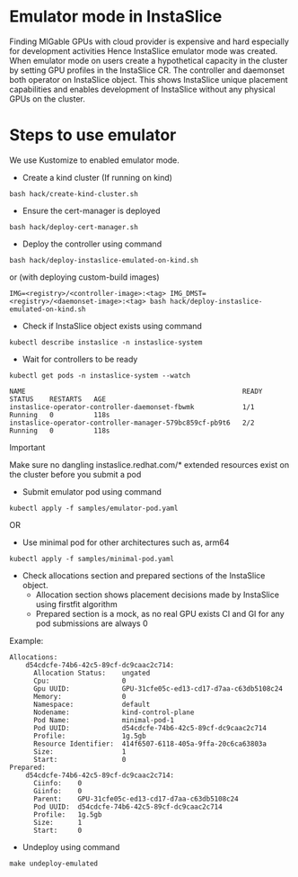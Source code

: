 # Emulator mode in InstaSlice

Finding MIGable GPUs with cloud provider is expensive and hard especially for development activities Hence InstaSlice emulator mode was created. When emulator mode on users create a hypothetical capacity in the cluster by setting GPU profiles in the InstaSlice CR. The controller and daemonset both operator on InstaSlice object. This shows InstaSlice unique placement capabilities and enables development of InstaSlice without any physical GPUs on the cluster.

# Steps to use emulator

We use Kustomize to enabled emulator mode.

- Create a kind cluster (If running on kind)
```console
bash hack/create-kind-cluster.sh
```
- Ensure the cert-manager is deployed
```console
bash hack/deploy-cert-manager.sh
```
- Deploy the controller using command

```console
bash hack/deploy-instaslice-emulated-on-kind.sh
```
or (with deploying custom-build images)
```console
IMG=<registry>/<controller-image>:<tag> IMG_DMST=<registry>/<daemonset-image>:<tag> bash hack/deploy-instaslice-emulated-on-kind.sh
```
- Check if InstaSlice object exists using command

```console
kubectl describe instaslice -n instaslice-system
```

- Wait for controllers to be ready

```console
kubectl get pods -n instaslice-system --watch
```

```
NAME                                                      READY   STATUS    RESTARTS   AGE
instaslice-operator-controller-daemonset-fbwmk            1/1     Running   0          118s
instaslice-operator-controller-manager-579bc859cf-pb9t6   2/2     Running   0          118s
```

> [!IMPORTANT]
> Make sure no dangling instaslice.redhat.com/* extended resources exist on the cluster before you submit a pod

- Submit emulator pod using command

```console
kubectl apply -f samples/emulator-pod.yaml
```

OR

- Use minimal pod for other architectures such as, arm64

```console
kubectl apply -f samples/minimal-pod.yaml
```

- Check allocations section and prepared sections of the InstaSlice object.
    - Allocation section shows placement decisions made by InstaSlice using firstfit algorithm
    - Prepared section is a mock, as no real GPU exists CI and GI for any pod submissions are always 0

Example:
```
Allocations:
    d54cdcfe-74b6-42c5-89cf-dc9caac2c714:
      Allocation Status:    ungated
      Cpu:                  0
      Gpu UUID:             GPU-31cfe05c-ed13-cd17-d7aa-c63db5108c24
      Memory:               0
      Namespace:            default
      Nodename:             kind-control-plane
      Pod Name:             minimal-pod-1
      Pod UUID:             d54cdcfe-74b6-42c5-89cf-dc9caac2c714
      Profile:              1g.5gb
      Resource Identifier:  414f6507-6118-405a-9ffa-20c6ca63803a
      Size:                 1
      Start:                0
Prepared:
    d54cdcfe-74b6-42c5-89cf-dc9caac2c714:
      Ciinfo:    0
      Giinfo:    0
      Parent:    GPU-31cfe05c-ed13-cd17-d7aa-c63db5108c24
      Pod UUID:  d54cdcfe-74b6-42c5-89cf-dc9caac2c714
      Profile:   1g.5gb
      Size:      1
      Start:     0
```

- Undeploy using command

```console
make undeploy-emulated
```
